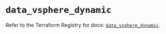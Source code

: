 # `data_vsphere_dynamic`

Refer to the Terraform Registry for docs: [`data_vsphere_dynamic`](https://registry.terraform.io/providers/vmware/vsphere/2.15.0/docs/data-sources/dynamic).
